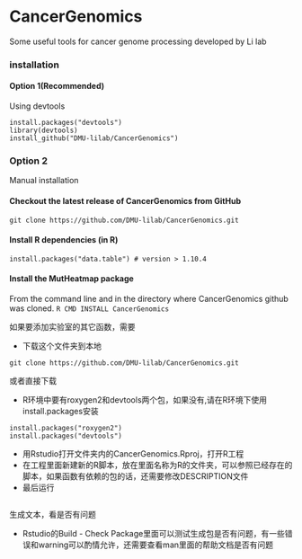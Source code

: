 # CancerGenomics
Some useful tools for cancer genome processing developed by Li lab

### installation
#### Option 1(Recommended)
Using devtools
```
install.packages("devtools")
library(devtools)
install_github("DMU-lilab/CancerGenomics")
```
### Option 2
Manual installation
#### Checkout the latest release of CancerGenomics from GitHub
```git clone https://github.com/DMU-lilab/CancerGenomics.git```
#### Install R dependencies (in R)
 ```install.packages("data.table") # version > 1.10.4```

#### Install the MutHeatmap package
From the command line and in the directory where CancerGenomics github was cloned.
```R CMD INSTALL CancerGenomics ```


如果要添加实验室的其它函数，需要
* 下载这个文件夹到本地
```
git clone https://github.com/DMU-lilab/CancerGenomics.git
```
或者直接下载
* R环境中要有roxygen2和devtools两个包，如果没有,请在R环境下使用install.packages安装

```
install.packages("roxygen2")
install.packages("devtools")
```
* 用Rstudio打开文件夹内的CancerGenomics.Rproj，打开R工程
* 在工程里面新建新的R脚本，放在里面名称为R的文件夹，可以参照已经存在的脚本，如果函数有依赖的包的话，还需要修改DESCRIPTION文件
* 最后运行
```devtools::document()
```
生成文本，看是否有问题
* Rstudio的Build - Check Package里面可以测试生成包是否有问题，有一些错误和warning可以酌情允许，还需要查看man里面的帮助文档是否有问题
